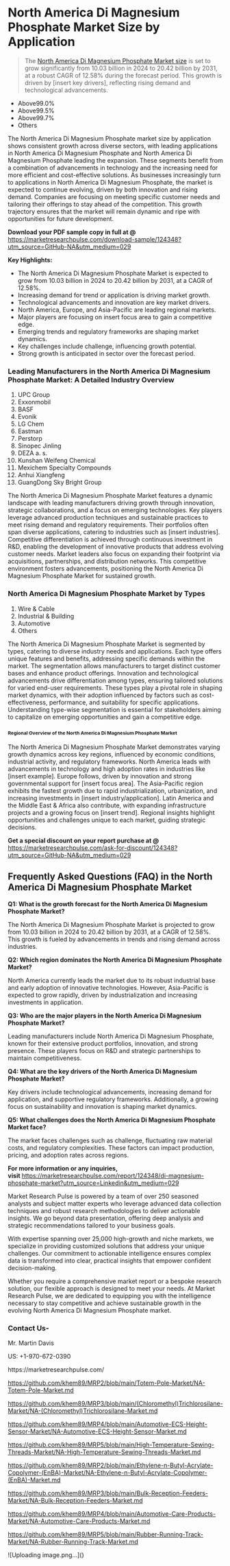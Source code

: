 <h1>North America Di Magnesium Phosphate Market&nbsp;Size by Application</h1><blockquote><p>The <a href="https://marketresearchpulse.com/download-sample/124348?utm_source=GitHub-NA&amp;utm_medium=029">North America Di Magnesium Phosphate Market size</a> is set to grow significantly from 10.03 billion in 2024 to 20.42 billion by 2031, at a robust CAGR of 12.58% during the forecast period. This growth is driven by [insert key drivers], reflecting rising demand and technological advancements.</p></blockquote><ul><li>Above99.0%<li> Above99.5%<li> Above99.7%<li> Others</li></ul><p>The North America Di Magnesium Phosphate market size by application shows consistent growth across diverse sectors, with leading applications in North America Di Magnesium Phosphate and North America Di Magnesium Phosphate leading the expansion. These segments benefit from a combination of advancements in technology and the increasing need for more efficient and cost-effective solutions. As businesses increasingly turn to applications in North America Di Magnesium Phosphate, the market is expected to continue evolving, driven by both innovation and rising demand. Companies are focusing on meeting specific customer needs and tailoring their offerings to stay ahead of the competition. This growth trajectory ensures that the market will remain dynamic and ripe with opportunities for future development.</p><p><strong>Download your PDF sample copy in full at @ </strong><a href="https://marketresearchpulse.com/download-sample/124348?utm_source=GitHub-NA&amp;utm_medium=029">https://marketresearchpulse.com/download-sample/124348?utm_source=GitHub-NA&amp;utm_medium=029</a></p><p><strong>Key Highlights: </strong></p><ul><li>The North America Di Magnesium Phosphate Market is expected to grow from 10.03 billion in 2024 to 20.42 billion by 2031, at a CAGR of 12.58%.</li><li>Increasing demand for trend or application is driving market growth.</li><li>Technological advancements and innovation are key market drivers.</li><li>North America, Europe, and Asia-Pacific are leading regional markets.</li><li>Major players are focusing on insert focus area to gain a competitive edge.</li><li>Emerging trends and regulatory frameworks are shaping market dynamics.</li><li>Key challenges include challenge, influencing growth potential.</li><li>Strong growth is anticipated in sector over the forecast period.</li></ul><h3>Leading Manufacturers in the North America Di Magnesium Phosphate Market: A Detailed Industry Overview</h3><ol><li>UPC Group</li><li>Exxonmobil</li><li>BASF</li><li>Evonik</li><li>LG Chem</li><li>Eastman</li><li>Perstorp</li><li>Sinopec Jinling</li><li>DEZA a. s.</li><li>Kunshan Weifeng Chemical</li><li>Mexichem Specialty Compounds</li><li>Anhui Xiangfeng</li><li>GuangDong Sky Bright Group</li></ol><div class="flex max-w-full flex-col flex-grow"><div class="min-h-8 text-message flex w-full flex-col items-end gap-2 whitespace-normal break-words [.text-message+&amp;]:mt-5" dir="auto" data-message-author-role="assistant" data-message-id="fd8432e4-4910-450d-b182-61b7bfb0a01f" data-message-model-slug="gpt-4o"><div class="flex w-full flex-col gap-1 empty:hidden first:pt-[3px]"><div class="markdown prose w-full break-words dark:prose-invert light"><p>The North America Di Magnesium Phosphate Market features a dynamic landscape with leading manufacturers driving growth through innovation, strategic collaborations, and a focus on emerging technologies. Key players leverage advanced production techniques and sustainable practices to meet rising demand and regulatory requirements. Their portfolios often span diverse applications, catering to industries such as [insert industries]. Competitive differentiation is achieved through continuous investment in R&amp;D, enabling the development of innovative products that address evolving customer needs. Market leaders also focus on expanding their footprint via acquisitions, partnerships, and distribution networks. This competitive environment fosters advancements, positioning the North America Di Magnesium Phosphate Market for sustained growth.</p></div></div></div></div><h3>North America Di Magnesium Phosphate Market by Types</h3><ol><li>Wire & Cable<li> Industrial & Building<li> Automotive<li> Others</li></ol><div class="flex max-w-full flex-col flex-grow"><div class="min-h-8 text-message flex w-full flex-col items-end gap-2 whitespace-normal break-words [.text-message+&amp;]:mt-5" dir="auto" data-message-author-role="assistant" data-message-id="084470be-0bb7-4664-bddf-5156b4f41249" data-message-model-slug="gpt-4o-mini"><div class="flex w-full flex-col gap-1 empty:hidden first:pt-[3px]"><div class="markdown prose w-full break-words dark:prose-invert light"><p>The North America Di Magnesium Phosphate Market is segmented by types, catering to diverse industry needs and applications. Each type offers unique features and benefits, addressing specific demands within the market. The segmentation allows manufacturers to target distinct customer bases and enhance product offerings. Innovation and technological advancements drive differentiation among types, ensuring tailored solutions for varied end-user requirements. These types play a pivotal role in shaping market dynamics, with their adoption influenced by factors such as cost-effectiveness, performance, and suitability for specific applications. Understanding type-wise segmentation is essential for stakeholders aiming to capitalize on emerging opportunities and gain a competitive edge.</p></div></div></div></div><h3><span style="font-size: 11px;">Regional Overview of the North America Di Magnesium Phosphate Market</span></h3><div class="flex max-w-full flex-col flex-grow"><div class="min-h-8 text-message flex w-full flex-col items-end gap-2 whitespace-normal break-words [.text-message+&amp;]:mt-5" dir="auto" data-message-author-role="assistant" data-message-id="e9038762-ce64-4e30-91c9-9bd413514231" data-message-model-slug="gpt-4o-mini"><div class="flex w-full flex-col gap-1 empty:hidden first:pt-[3px]"><div class="markdown prose w-full break-words dark:prose-invert light"><p>The North America Di Magnesium Phosphate Market demonstrates varying growth dynamics across key regions, influenced by economic conditions, industrial activity, and regulatory frameworks. North America leads with advancements in technology and high adoption rates in industries like [insert example]. Europe follows, driven by innovation and strong governmental support for [insert focus area]. The Asia-Pacific region exhibits the fastest growth due to rapid industrialization, urbanization, and increasing investments in [insert industry/application]. Latin America and the Middle East &amp; Africa also contribute, with expanding infrastructure projects and a growing focus on [insert trend]. Regional insights highlight opportunities and challenges unique to each market, guiding strategic decisions.</p></div></div></div></div><p><strong>Get a special discount on your report purchase at @ </strong><a href="https://marketresearchpulse.com/ask-for-discount/124348?utm_source=GitHub-NA&amp;utm_medium=029">https://marketresearchpulse.com/ask-for-discount/124348?utm_source=GitHub-NA&amp;utm_medium=029</a></p><h2>Frequently Asked Questions (FAQ) in the North America Di Magnesium Phosphate Market</h2><p><strong>Q1: What is the growth forecast for the North America Di Magnesium Phosphate Market?</strong></p><p>The North America Di Magnesium Phosphate Market is projected to grow from 10.03 billion in 2024 to 20.42 billion by 2031, at a CAGR of 12.58%. This growth is fueled by advancements in trends and rising demand across industries.</p><p><strong>Q2: Which region dominates the North America Di Magnesium Phosphate Market?</strong></p><p>North America currently leads the market due to its robust industrial base and early adoption of innovative technologies. However, Asia-Pacific is expected to grow rapidly, driven by industrialization and increasing investments in application.</p><p><strong>Q3: Who are the major players in the North America Di Magnesium Phosphate Market?</strong></p><p>Leading manufacturers include North America Di Magnesium Phosphate, known for their extensive product portfolios, innovation, and strong presence. These players focus on R&amp;D and strategic partnerships to maintain competitiveness.</p><p><strong>Q4: What are the key drivers of the North America Di Magnesium Phosphate Market?</strong></p><p>Key drivers include technological advancements, increasing demand for application, and supportive regulatory frameworks. Additionally, a growing focus on sustainability and innovation is shaping market dynamics.</p><p><strong>Q5: What challenges does the North America Di Magnesium Phosphate Market face?</strong></p><p>The market faces challenges such as challenge, fluctuating raw material costs, and regulatory complexities. These factors can impact production, pricing, and adoption rates across regions.</p><p><strong>For more information or any inquiries, visit&nbsp;</strong><a href="https://marketresearchpulse.com/report/124348/di-magnesium-phosphate-market?utm_source=Linkedin&utm_medium=029">https://marketresearchpulse.com/report/124348/di-magnesium-phosphate-market?utm_source=Linkedin&utm_medium=029</a></p><p>Market Research Pulse is powered by a team of over 250 seasoned analysts and subject matter experts who leverage advanced data collection techniques and robust research methodologies to deliver actionable insights. We go beyond data presentation, offering deep analysis and strategic recommendations tailored to your business goals.</p><p>With expertise spanning over 25,000 high-growth and niche markets, we specialize in providing customized solutions that address your unique challenges. Our commitment to actionable intelligence ensures complex data is transformed into clear, practical insights that empower confident decision-making.</p><p>Whether you require a comprehensive market report or a bespoke research solution, our flexible approach is designed to meet your needs. At Market Research Pulse, we are dedicated to equipping you with the intelligence necessary to stay competitive and achieve sustainable growth in the evolving North America Di Magnesium Phosphate market.</p><h3><strong>Contact Us-</strong></h3><p>Mr. Martin Davis</p><p>US: +1-970-672-0390</p><p>https://marketresearchpulse.com/</p><p><a href="https://github.com/khem89/MRP2/blob/main/Totem-Pole-Market/NA-Totem-Pole-Market.md">https://github.com/khem89/MRP2/blob/main/Totem-Pole-Market/NA-Totem-Pole-Market.md</a></p><p><a href="https://github.com/khem89/MRP3/blob/main/(Chloromethyl)Trichlorosilane-Market/NA-(Chloromethyl)Trichlorosilane-Market.md">https://github.com/khem89/MRP3/blob/main/(Chloromethyl)Trichlorosilane-Market/NA-(Chloromethyl)Trichlorosilane-Market.md</a></p><p><a href="https://github.com/khem89/MRP4/blob/main/Automotive-ECS-Height-Sensor-Market/NA-Automotive-ECS-Height-Sensor-Market.md">https://github.com/khem89/MRP4/blob/main/Automotive-ECS-Height-Sensor-Market/NA-Automotive-ECS-Height-Sensor-Market.md</a></p><p><a href="https://github.com/khem89/MRP5/blob/main/High-Temperature-Sewing-Threads-Market/NA-High-Temperature-Sewing-Threads-Market.md">https://github.com/khem89/MRP5/blob/main/High-Temperature-Sewing-Threads-Market/NA-High-Temperature-Sewing-Threads-Market.md</a></p><p><a href="https://github.com/khem89/MRP2/blob/main/Ethylene-n-Butyl-Acrylate-Copolymer-(EnBA)-Market/NA-Ethylene-n-Butyl-Acrylate-Copolymer-(EnBA)-Market.md">https://github.com/khem89/MRP2/blob/main/Ethylene-n-Butyl-Acrylate-Copolymer-(EnBA)-Market/NA-Ethylene-n-Butyl-Acrylate-Copolymer-(EnBA)-Market.md</a></p><p><a href="https://github.com/khem89/MRP3/blob/main/Bulk-Reception-Feeders-Market/NA-Bulk-Reception-Feeders-Market.md">https://github.com/khem89/MRP3/blob/main/Bulk-Reception-Feeders-Market/NA-Bulk-Reception-Feeders-Market.md</a></p><p><a href="https://github.com/khem89/MRP4/blob/main/Automotive-Care-Products-Market/NA-Automotive-Care-Products-Market.md">https://github.com/khem89/MRP4/blob/main/Automotive-Care-Products-Market/NA-Automotive-Care-Products-Market.md</a></p><p><a href="https://github.com/khem89/MRP5/blob/main/Rubber-Running-Track-Market/NA-Rubber-Running-Track-Market.md">https://github.com/khem89/MRP5/blob/main/Rubber-Running-Track-Market/NA-Rubber-Running-Track-Market.md</a></p>
![Uploading image.png…]()
